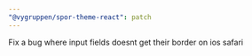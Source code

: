 ```yaml
---
"@vygruppen/spor-theme-react": patch
---
```


Fix a bug where input fields doesnt get their border on ios safari
